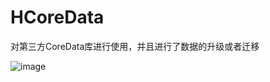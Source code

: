 HCoreData
=========

对第三方CoreData库进行使用，并且进行了数据的升级或者迁移

![image](http://img.my.csdn.net/uploads/201410/22/1413956367_2387.gif)
